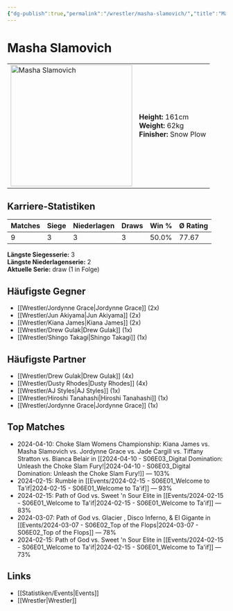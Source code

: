 ```yaml
---
{"dg-publish":true,"permalink":"/wrestler/masha-slamovich/","title":"Masha Slamovich","tags":["wrestler"],"noteIcon":""}
---
```



# Masha Slamovich

<table>
        <tr>
        <td><img src="https://github.com/CptSpaulding1980/choke-slam-wrestling/releases/download/images/Masha_Slamovich.png" width="280" alt="Masha Slamovich"></td>
        <td>
        <b>Height:</b> 161cm<br>
        <b>Weight:</b> 62kg<br>
        <b>Finisher:</b> Snow Plow<br>
        </td>
        </tr>
        </table>
        
## Karriere-Statistiken

| Matches | Siege | Niederlagen | Draws | Win % | Ø Rating |
|---------|-------|-------------|-------|-------|-----------|
| 9 | 3 | 3 | 3 | 50.0% | 77.67 |

**Längste Siegesserie:** 3<br>**Längste Niederlagenserie:** 2<br>**Aktuelle Serie:** draw (1 in Folge)


## Häufigste Gegner
- [[Wrestler/Jordynne Grace\|Jordynne Grace]] (2x)
- [[Wrestler/Jun Akiyama\|Jun Akiyama]] (2x)
- [[Wrestler/Kiana James\|Kiana James]] (2x)
- [[Wrestler/Drew Gulak\|Drew Gulak]] (1x)
- [[Wrestler/Shingo Takagi\|Shingo Takagi]] (1x)

## Häufigste Partner
- [[Wrestler/Drew Gulak\|Drew Gulak]] (4x)
- [[Wrestler/Dusty Rhodes\|Dusty Rhodes]] (4x)
- [[Wrestler/AJ Styles\|AJ Styles]] (1x)
- [[Wrestler/Hiroshi Tanahashi\|Hiroshi Tanahashi]] (1x)
- [[Wrestler/Jordynne Grace\|Jordynne Grace]] (1x)

## Top Matches
- 2024-04-10: Choke Slam Womens Championship: Kiana James vs. Masha Slamovich vs. Jordynne Grace vs. Jade Cargill vs. Tiffany Stratton vs. Bianca Belair in [[2024-04-10 - S06E03_Digital Domination: Unleash the Choke Slam Fury!\|2024-04-10 - S06E03_Digital Domination: Unleash the Choke Slam Fury!]] — 103%
- 2024-02-15: Rumble in [[Events/2024-02-15 - S06E01_Welcome to Ta'if\|2024-02-15 - S06E01_Welcome to Ta'if]] — 93%
- 2024-02-15: Path of God vs. Sweet 'n Sour Elite in [[Events/2024-02-15 - S06E01_Welcome to Ta'if\|2024-02-15 - S06E01_Welcome to Ta'if]] — 83%
- 2024-03-07: Path of God vs. Glacier , Disco Inferno, & El Gigante in [[Events/2024-03-07 - S06E02_Top of the Flops\|2024-03-07 - S06E02_Top of the Flops]] — 78%
- 2024-02-15: Path of God vs. Sweet 'n Sour Elite in [[Events/2024-02-15 - S06E01_Welcome to Ta'if\|2024-02-15 - S06E01_Welcome to Ta'if]] — 73%

## Links
- [[Statistiken/Events\|Events]]
- [[Wrestler\|Wrestler]]
